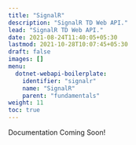 ```yaml
---
title: "SignalR"
description: "SignalR TD Web API."
lead: "SignalR TD Web API."
date: 2021-08-24T11:40:05+05:30
lastmod: 2021-10-28T10:07:45+05:30
draft: false
images: []
menu:
  dotnet-webapi-boilerplate:
    identifier: "signalr"
    name: "SignalR"
    parent: "fundamentals"
weight: 11
toc: true
---
```


Documentation Coming Soon!
